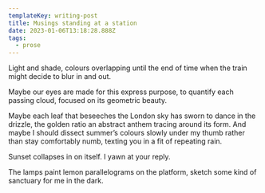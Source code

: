 ```yaml
---
templateKey: writing-post
title: Musings standing at a station
date: 2023-01-06T13:18:28.888Z
tags:
  - prose
---
```

Light and shade, colours overlapping until the end of time when the train might decide to blur in and out. 



Maybe our eyes are made for this express purpose, to quantify each passing cloud, focused on its geometric beauty.



Maybe each leaf that beseeches the London sky has sworn to dance in the drizzle, the golden ratio an abstract anthem tracing around its form. And maybe I should dissect summer’s colours slowly under my thumb rather than stay comfortably numb, texting you in a fit of repeating rain.



Sunset collapses in on itself. I yawn at your reply.



The lamps paint lemon parallelograms on the platform, sketch some kind of sanctuary for me in the dark.